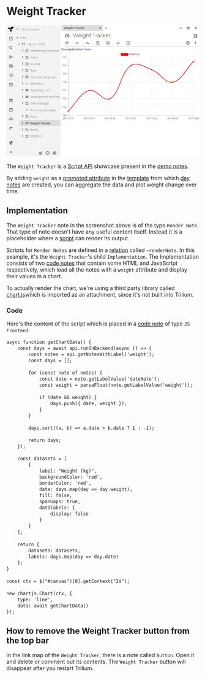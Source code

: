 # Weight Tracker
![](Weight%20Tracker_image.png)

The `Weight Tracker` is a [Script API](../../Note%20Types/Code/Script%20API.md) showcase present in the [demo notes](../Database.md).

By adding `weight` as a [promoted attribute](../Attributes/Promoted%20Attributes.md) in the [template](../Attributes/Template.md) from which [day notes](Day%20Notes.md) are created, you can aggregate the data and plot weight change over time.

## Implementation

The `Weight Tracker` note in the screenshot above is of the type `Render Note`. That type of note doesn't have any useful content itself. Instead it is a placeholder where a [script](../../Note%20Types/Code/Scripts.md) can render its output.

Scripts for `Render Notes` are defined in a [relation](../Attributes.md) called `~renderNote`. In this example, it's the `Weight Tracker`'s child `Implementation`. The Implementation consists of two [code notes](../../Note%20Types/Code.md) that contain some HTML and JavaScript respectively, which load all the notes with a `weight` attribute and display their values in a chart.

To actually render the chart, we're using a third party library called [chart.js](https://www.chartjs.org/)which is imported as an attachment, since it's not built into Trilium.

### Code

Here's the content of the script which is placed in a [code note](../../Note%20Types/Code.md) of type `JS Frontend`:

```
async function getChartData() {
    const days = await api.runOnBackend(async () => {
        const notes = api.getNotesWithLabel('weight');
        const days = [];

        for (const note of notes) {
            const date = note.getLabelValue('dateNote');
            const weight = parseFloat(note.getLabelValue('weight'));

            if (date && weight) {
                days.push({ date, weight });
            }
        }

        days.sort((a, b) => a.date > b.date ? 1 : -1);

        return days;
    });

    const datasets = [
        {
            label: "Weight (kg)",
            backgroundColor: 'red',
            borderColor: 'red',
            data: days.map(day => day.weight),
            fill: false,
            spanGaps: true,
            datalabels: {
                display: false
            }
        }
    ];

    return {
        datasets: datasets,
        labels: days.map(day => day.date)
    };
}

const ctx = $("#canvas")[0].getContext("2d");

new chartjs.Chart(ctx, {
    type: 'line',
    data: await getChartData()
});
```

## How to remove the Weight Tracker button from the top bar

In the link map of the `Weight Tracker`, there is a note called `Button`. Open it and delete or comment out its contents. The `Weight Tracker` button will disappear after you restart Trilium.